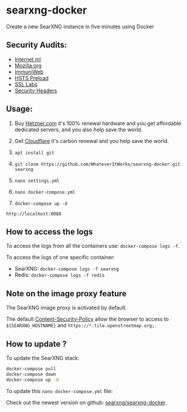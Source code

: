 # searxng-docker

Create a new SearXNG  instance in five minutes using Docker


## Security Audits:

- [Internet.ml](https://internet.nl/site/search.xbdm.fun/2060148/)
- [Mozilla.org](https://observatory.mozilla.org/)
- [ImmuniWeb](https://www.immuniweb.com/ssl/search.xbdm.fun/a8FxuGr6/)
- [HSTS Preload](https://hstspreload.org/)
- [SSL Labs](https://www.ssllabs.com/ssltest/analyze.html?d=search.xbdm.fun)
- [Security Headers](https://securityheaders.com/?q=search.xbdm.fun&hide=on&followRedirects=on)


## Usage:

1. Buy [Hetzner.com](https://hetzner.com) it's 100% renewal hardware and you get affordable dedicated servers, and you also help save the world.

2. Get [Cloudflare](https://cloudflare.com) it's carbon renewal and you help save the world.

2. ```apt install git```

3. ```git clone https://github.com/WhateverItWorks/searxng-docker.git searxng```

4. ```nano settings.yml```

5. ```nano docker-compose.yml```

5. ```docker-compose up -d```



```http://localhost:8088```


## How to access the logs
To access the logs from all the containers use: `docker-compose logs -f`.

To access the logs of one specific container:
- SearXNG: `docker-compose logs -f searxng`
- Redis: `docker-compose logs -f redis`



## Note on the image proxy feature

The SearXNG image proxy is activated by default.

The default [Content-Security-Policy](https://developer.mozilla.org/en-US/docs/Web/HTTP/Headers/Content-Security-Policy) allow the browser to access to ```${SEARXNG_HOSTNAME}``` and ```https://*.tile.openstreetmap.org;```.


## How to update ?

To update the SearXNG stack:

```sh
docker-compose pull
docker-compose down
docker-compose up -d
```

To update this `nano docker-compose.yml` file:

Check out the newest version on github: [searxng/searxng-docker](https://github.com/searxng/searxng-docker).
